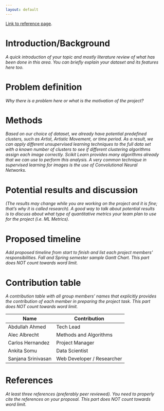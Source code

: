 ```yaml
---
layout: default
---
```


[Link to reference page](./reference.html).

# Introduction/Background

_A quick introduction of your topic and mostly literature review of what has been done in this area. You can briefly explain your dataset and its features here too._

# Problem definition
_Why there is a problem here or what is the motivation of the project?_

# Methods
_Based on our choice of dataset, we already have potential predefined clusters, such as Artist, Artistic Movement, or time period. As a result, we can apply different unsupervised learning techniques to the full data set with a known number of clusters to see if different clustering algorithms assign each image correctly. Scikit Learn provides many algorithms already that we can use to perform this analysis. A very common technique in supervised learning for images is the use of Convolutional Neural Networks._

# Potential results and discussion
_(The results may change while you are working on the project and it is fine; that’s why it is called research). A good way to talk about potential results is to discuss about what type of quantitative metrics your team plan to use for the project (i.e. ML Metrics)._

# Proposed timeline
_Add proposed timeline from start to finish and list each project members’ responsibilities. Fall and Spring semester sample Gantt Chart. This part does NOT count towards word limit._

# Contribution table
_A contribution table with all group members’ names that explicitly provides the contribution of each member in preparing the project task. This part does NOT count towards word limit._

| Name               | Contribution |
| ------------------ | ------------ |
| Abdullah Ahmed     | Tech Lead |
| Alec Albrecht      | Methods and Algorithms |
| Carlos Hernandez   | Project Manager |
| Ankita Somu        | Data Scientist |
| Sanjana Srinivasan | Web Developer / Researcher |

# References
_At least three references (preferably peer reviewed). You need to properly cite the references on your proposal. This part does NOT count towards word limit._
